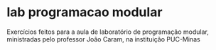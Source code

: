 # lab programacao modular
 Exercícios feitos para a aula de laboratório de programação modular, ministradas pelo professor João Caram, na instituição PUC-Minas
